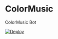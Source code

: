 # ColorMusic
ColorMusic Bot
 
[![Deploy](https://www.herokucdn.com/deploy/button.png)](https://heroku.com/deploy?template=https://github.com/ColorlotYT/ColorMusic.git)
